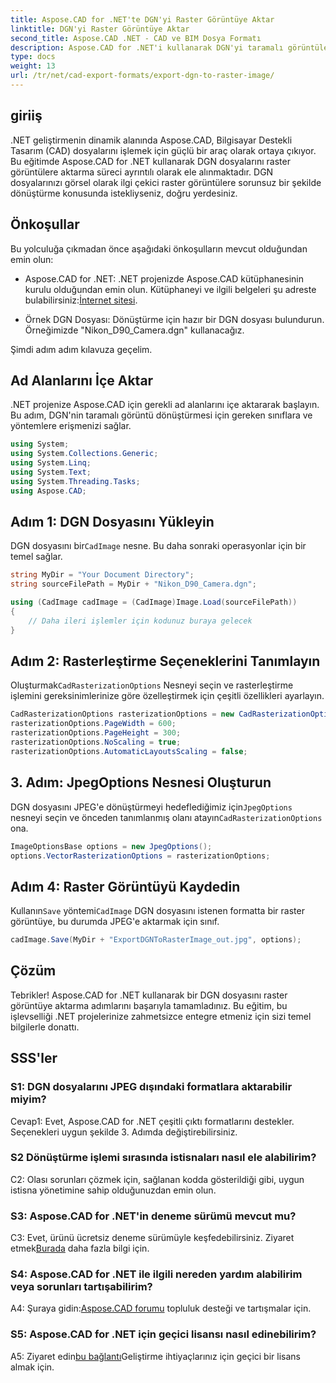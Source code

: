 ```yaml
---
title: Aspose.CAD for .NET'te DGN'yi Raster Görüntüye Aktar
linktitle: DGN'yi Raster Görüntüye Aktar
second_title: Aspose.CAD .NET - CAD ve BIM Dosya Formatı
description: Aspose.CAD for .NET'i kullanarak DGN'yi taramalı görüntülere zahmetsizce dönüştürün. Adım adım kılavuzu keşfedin ve CAD dosya işlemede .NET'in gücünü açığa çıkarın.
type: docs
weight: 13
url: /tr/net/cad-export-formats/export-dgn-to-raster-image/
---
```

## giriiş

.NET geliştirmenin dinamik alanında Aspose.CAD, Bilgisayar Destekli Tasarım (CAD) dosyalarını işlemek için güçlü bir araç olarak ortaya çıkıyor. Bu eğitimde Aspose.CAD for .NET kullanarak DGN dosyalarını raster görüntülere aktarma süreci ayrıntılı olarak ele alınmaktadır. DGN dosyalarınızı görsel olarak ilgi çekici raster görüntülere sorunsuz bir şekilde dönüştürme konusunda istekliyseniz, doğru yerdesiniz.

## Önkoşullar

Bu yolculuğa çıkmadan önce aşağıdaki önkoşulların mevcut olduğundan emin olun:

-  Aspose.CAD for .NET: .NET projenizde Aspose.CAD kütüphanesinin kurulu olduğundan emin olun. Kütüphaneyi ve ilgili belgeleri şu adreste bulabilirsiniz:[İnternet sitesi](https://reference.aspose.com/cad/net/).

- Örnek DGN Dosyası: Dönüştürme için hazır bir DGN dosyası bulundurun. Örneğimizde "Nikon_D90_Camera.dgn" kullanacağız.

Şimdi adım adım kılavuza geçelim.

## Ad Alanlarını İçe Aktar

.NET projenize Aspose.CAD için gerekli ad alanlarını içe aktararak başlayın. Bu adım, DGN'nin taramalı görüntü dönüştürmesi için gereken sınıflara ve yöntemlere erişmenizi sağlar.

```csharp
using System;
using System.Collections.Generic;
using System.Linq;
using System.Text;
using System.Threading.Tasks;
using Aspose.CAD;
```

## Adım 1: DGN Dosyasını Yükleyin

 DGN dosyasını bir`CadImage` nesne. Bu daha sonraki operasyonlar için bir temel sağlar.

```csharp
string MyDir = "Your Document Directory";
string sourceFilePath = MyDir + "Nikon_D90_Camera.dgn";

using (CadImage cadImage = (CadImage)Image.Load(sourceFilePath))
{
    // Daha ileri işlemler için kodunuz buraya gelecek
}
```

## Adım 2: Rasterleştirme Seçeneklerini Tanımlayın

 Oluşturmak`CadRasterizationOptions` Nesneyi seçin ve rasterleştirme işlemini gereksinimlerinize göre özelleştirmek için çeşitli özellikleri ayarlayın.

```csharp
CadRasterizationOptions rasterizationOptions = new CadRasterizationOptions();
rasterizationOptions.PageWidth = 600;
rasterizationOptions.PageHeight = 300;
rasterizationOptions.NoScaling = true;
rasterizationOptions.AutomaticLayoutsScaling = false;
```

## 3. Adım: JpegOptions Nesnesi Oluşturun

 DGN dosyasını JPEG'e dönüştürmeyi hedeflediğimiz için`JpegOptions` nesneyi seçin ve önceden tanımlanmış olanı atayın`CadRasterizationOptions` ona.

```csharp
ImageOptionsBase options = new JpegOptions();
options.VectorRasterizationOptions = rasterizationOptions;
```

## Adım 4: Raster Görüntüyü Kaydedin

 Kullanın`Save` yöntemi`CadImage` DGN dosyasını istenen formatta bir raster görüntüye, bu durumda JPEG'e aktarmak için sınıf.

```csharp
cadImage.Save(MyDir + "ExportDGNToRasterImage_out.jpg", options);
```

## Çözüm

Tebrikler! Aspose.CAD for .NET kullanarak bir DGN dosyasını raster görüntüye aktarma adımlarını başarıyla tamamladınız. Bu eğitim, bu işlevselliği .NET projelerinize zahmetsizce entegre etmeniz için sizi temel bilgilerle donattı.

## SSS'ler

### S1: DGN dosyalarını JPEG dışındaki formatlara aktarabilir miyim?

Cevap1: Evet, Aspose.CAD for .NET çeşitli çıktı formatlarını destekler. Seçenekleri uygun şekilde 3. Adımda değiştirebilirsiniz.

### S2 Dönüştürme işlemi sırasında istisnaları nasıl ele alabilirim?

C2: Olası sorunları çözmek için, sağlanan kodda gösterildiği gibi, uygun istisna yönetimine sahip olduğunuzdan emin olun.

### S3: Aspose.CAD for .NET'in deneme sürümü mevcut mu?

 C3: Evet, ürünü ücretsiz deneme sürümüyle keşfedebilirsiniz. Ziyaret etmek[Burada](https://releases.aspose.com/) daha fazla bilgi için.

### S4: Aspose.CAD for .NET ile ilgili nereden yardım alabilirim veya sorunları tartışabilirim?

 A4: Şuraya gidin:[Aspose.CAD forumu](https://forum.aspose.com/c/cad/19) topluluk desteği ve tartışmalar için.

### S5: Aspose.CAD for .NET için geçici lisansı nasıl edinebilirim?

 A5: Ziyaret edin[bu bağlantı](https://purchase.aspose.com/temporary-license/)Geliştirme ihtiyaçlarınız için geçici bir lisans almak için.